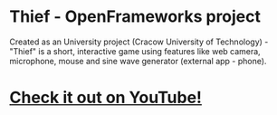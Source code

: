 # Thief - OpenFrameworks project

Created as an University project (Cracow University of Technology) - "Thief" is a short, interactive game using features like web camera, microphone, mouse and sine wave generator (external app - phone).
# [Check it out on YouTube!](https://www.youtube.com/watch?v=E2nBUF1YFLo)
